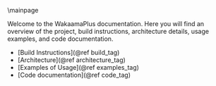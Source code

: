 \mainpage

Welcome to the WakaamaPlus documentation. Here you will find an overview of the project, build instructions, architecture details, usage examples, and code documentation.

- [Build Instructions](@ref build_tag)
- [Architecture](@ref architecture_tag)
- [Examples of Usage](@ref examples_tag)
- [Code documentation](@ref code_tag)
